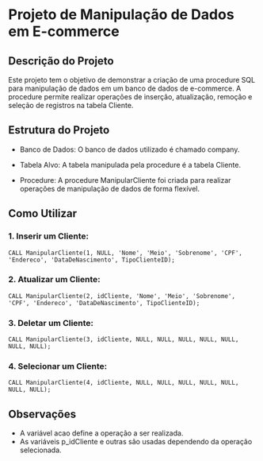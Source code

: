 # Projeto de Manipulação de Dados em E-commerce

## Descrição do Projeto
Este projeto tem o objetivo de demonstrar a criação de uma procedure SQL para manipulação de dados em um banco de dados de e-commerce. A procedure permite realizar operações de inserção, atualização, remoção e seleção de registros na tabela Cliente.

## Estrutura do Projeto

- Banco de Dados: O banco de dados utilizado é chamado company.

- Tabela Alvo: A tabela manipulada pela procedure é a tabela Cliente.

- Procedure: A procedure ManipularCliente foi criada para realizar operações de manipulação de dados de forma flexível.

## Como Utilizar

### 1. Inserir um Cliente:
```
CALL ManipularCliente(1, NULL, 'Nome', 'Meio', 'Sobrenome', 'CPF', 'Endereco', 'DataDeNascimento', TipoClienteID);
```

### 2. Atualizar um Cliente:
```
CALL ManipularCliente(2, idCliente, 'Nome', 'Meio', 'Sobrenome', 'CPF', 'Endereco', 'DataDeNascimento', TipoClienteID);
```

### 3. Deletar um Cliente:
```
CALL ManipularCliente(3, idCliente, NULL, NULL, NULL, NULL, NULL, NULL, NULL);
```

### 4. Selecionar um Cliente:
```
CALL ManipularCliente(4, idCliente, NULL, NULL, NULL, NULL, NULL, NULL, NULL);
```

## Observações

- A variável acao define a operação a ser realizada.
- As variáveis p_idCliente e outras são usadas dependendo da operação selecionada.
